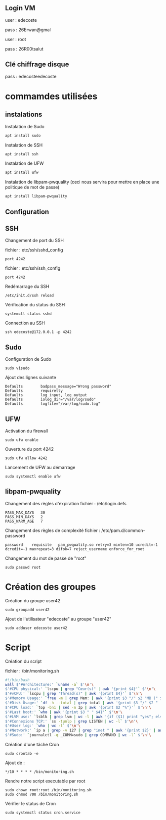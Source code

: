 ## Login VM

user : edecoste

pass : 26Erwan@gmal

user : root

pass : 26R00tsalut

## Clé chiffrage disque

pass : edecosteedecoste

# commamdes utilisées

## instalations

Instalation de Sudo

```sh
apt install sudo
```

Instalation de SSH

```sh
apt install ssh
```

Instalation de UFW

```sh
apt install ufw
```

Instalation de libpam-pwquality
(ceci nous servira pour mettre en place une politique de mot de passe)
```sh
apt install libpam-pwquality
```

## Configuration

## SSH
Changement de port du SSH

fichier : etc/ssh/sshd_config
```
port 4242
```
fichier : etc/ssh/ssh_config
```
port 4242
```

Redémarrage du SSH
```bach
/etc/init.d/ssh reload
```
Vérification du status du SSH
```bach
systemctl status sshd
```
Connection au SSH
```bach
ssh edecoste@172.0.0.1 -p 4242
```

## Sudo
Configuration de Sudo
```
sudo visudo
```
Ajout des lignes suivante
```
Defaults        badpass_message="Wrong password"
Defaults        requiretty
Defaults        log_input, log_output
Defaults        iolog_dir="/var/log/sudo"
Defaults        logfile="/var/log/sudo.log"
```

## UFW

Activation du firewall
```
sudo ufw enable 
```

Ouverture du port 4242
```
sudo ufw allow 4242
```

Lancement de UFW au démarrage
```
sudo systemctl enable ufw
```

## libpam-pwquality

Changement des règles d'expiration
fichier : /etc/login.defs
```
PASS_MAX_DAYS	30
PASS_MIN_DAYS	2
PASS_WARM_AGE	7
```
Changement des règles de complexité
fichier : /etc/pam.d/common-password
```
password	requisite	pam_pwquality.so retry=3 minlen=10 ucredit=-1 dcredit=-1 maxrepeat=3 difok=7 reject_username enforce_for_root
```

Changement du mot de passe de "root"
```
sudo passwd root
```

# Création des groupes
Création du groupe user42
```
sudo groupadd user42 
```

Ajout de l'utilisateur "edecoste" au groupe "user42"
```
sudo adduser edecoste user42 
```

# Script 

Création du script

fichier : /bin/monitoring.sh 
```sh
#!/bin/bash
wall $'#Architecture:' `uname -a` $'\n'\
$'#CPU physical:' `lscpu | grep "Cœur(s)" | awk '{print $4}'` $'\n'\
$'#vCPU:' `lscpu | grep "Thread(s)" | awk '{print $4}'` $'\n'\
$'#Memory Usage:' `free -m | grep Mem: | awk '{print $3 "/" $2 "MB (" $3/$2*100 "%)"}'` $'\n'\
$'#Disk Usage:' `df -h --total | grep total | awk '{print $3 "/" $2 "  (" $5 ")"}'` $'\n'\
$'#CPU load:' `top -bn1 | sed -n 3p | awk '{print $2 "%"}'` $'\n'\
$'#Last boot:' `who | awk '{print $3 " " $4}'` $'\n'\
$'#LVM use:' `lsblk | grep lvm | wc -l | awk '{if ($1) print "yes"; else print "no"}'` $'\n'\
$'#Connexions TCP:' `ss -tunlp | grep LISTEN | wc -l` $'\n'\
$'#User log:' `who | wc -l` $'\n'\
$'#Network:' `ip a | grep -v 127 | grep "inet " | awk '{print $2}' | awk -F "/" '{print "IP " $1}' ` `ip a | grep ether | awk '{printf "("$2")"}'`  $'\n'\
$'#Sudo:' `journalctl -q _COMM=sudo | grep COMMAND | wc -l` $'\n'\
```

Création d'une tâche Cron
```
sudo crontab -e
```
Ajout de :
```
*/10 * * * * /bin/monitoring.sh
```
Rendre notre script executable par root
```
sudo chown root:root /bin/monitoring.sh
sudo chmod 700 /bin/monitoring.sh
```

Vérifier le status de Cron
```
sudo systemctl status cron.service 
```